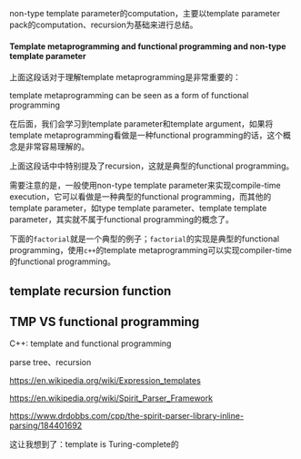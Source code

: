 non-type template parameter的computation，主要以template parameter pack的computation、recursion为基础来进行总结。





#### Template metaprogramming and functional programming and non-type template parameter

上面这段话对于理解template metaprogramming是非常重要的：

template metaprogramming can be seen as a form of functional programming

在后面，我们会学习到template parameter和template argument，如果将template metaprogramming看做是一种functional programming的话，这个概念是非常容易理解的。

上面这段话中中特别提及了recursion，这就是典型的functional programming。

需要注意的是，一般使用non-type template parameter来实现compile-time execution，它可以看做是一种典型的functional programming，而其他的template parameter，如type template parameter、template template parameter，其实就不属于functional programming的概念了。

下面的`factorial`就是一个典型的例子；`factorial`的实现是典型的functional programming，使用`c++`的template metaprogramming可以实现compiler-time的functional programming。





## template recursion function





## TMP VS functional programming

C++: template and functional programming 

parse tree、recursion 

https://en.wikipedia.org/wiki/Expression_templates 

https://en.wikipedia.org/wiki/Spirit_Parser_Framework 

https://www.drdobbs.com/cpp/the-spirit-parser-library-inline-parsing/184401692 

这让我想到了：template is Turing-complete的
